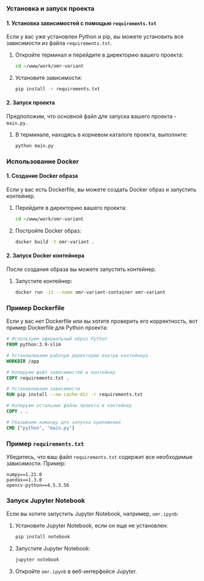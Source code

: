 ### Установка и запуск проекта

#### 1. Установка зависимостей с помощью `requirements.txt`

Если у вас уже установлен Python и pip, вы можете установить все зависимости из файла `requirements.txt`.

1. Откройте терминал и перейдите в директорию вашего проекта:

   ```bash
   cd ~/www/work/omr-variant
   ```

2. Установите зависимости:
   ```bash
   pip install -r requirements.txt
   ```

#### 2. Запуск проекта

Предположим, что основной файл для запуска вашего проекта - `main.py`.

1. В терминале, находясь в корневом каталоге проекта, выполните:
   ```bash
   python main.py
   ```

### Использование Docker

#### 1. Создание Docker образа

Если у вас есть Dockerfile, вы можете создать Docker образ и запустить контейнер.

1. Перейдите в директорию вашего проекта:

   ```bash
   cd ~/www/work/omr-variant
   ```

2. Постройте Docker образ:
   ```bash
   docker build -t omr-variant .
   ```

#### 2. Запуск Docker контейнера

После создания образа вы можете запустить контейнер.

1. Запустите контейнер:
   ```bash
   docker run -it --name omr-variant-container omr-variant
   ```

### Пример Dockerfile

Если у вас нет Dockerfile или вы хотите проверить его корректность, вот пример Dockerfile для Python проекта:

```Dockerfile
# Используем официальный образ Python
FROM python:3.9-slim

# Устанавливаем рабочую директорию внутри контейнера
WORKDIR /app

# Копируем файл зависимостей в контейнер
COPY requirements.txt .

# Устанавливаем зависимости
RUN pip install --no-cache-dir -r requirements.txt

# Копируем остальные файлы проекта в контейнер
COPY . .

# Указываем команду для запуска приложения
CMD ["python", "main.py"]
```

### Пример `requirements.txt`

Убедитесь, что ваш файл `requirements.txt` содержит все необходимые зависимости. Пример:

```
numpy==1.21.0
pandas==1.3.0
opencv-python==4.5.3.56
```

### Запуск Jupyter Notebook

Если вы хотите запустить Jupyter Notebook, например, `omr.ipynb`:

1. Установите Jupyter Notebook, если он еще не установлен:

   ```bash
   pip install notebook
   ```

2. Запустите Jupyter Notebook:

   ```bash
   jupyter notebook
   ```

3. Откройте `omr.ipynb` в веб-интерфейсе Jupyter.
